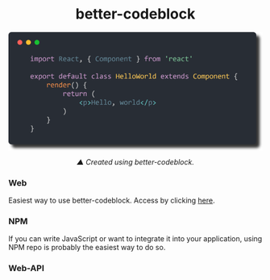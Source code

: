 <h1 align="center">better-codeblock</h1>

<p align="center">
  <img align="center" src="example/thumbnail.png">
</p>
<p align="center">
  <i>▲ Created using better-codeblock.</i>
</p>

### Web

Easiest way to use better-codeblock. Access by clicking [here]().

### NPM

If you can write JavaScript or want to integrate it into your application, using NPM repo is probably the easiest way to do so.

### Web-API
